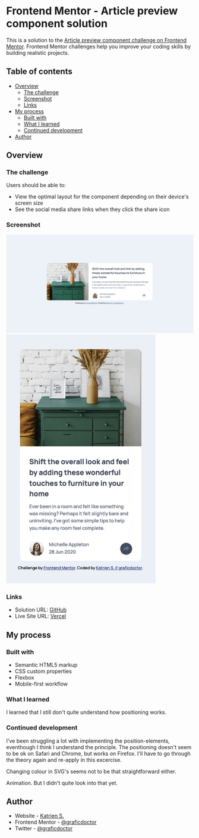 # Frontend Mentor - Article preview component solution

This is a solution to the [Article preview component challenge on Frontend Mentor](https://www.frontendmentor.io/challenges/article-preview-component-dYBN_pYFT). Frontend Mentor challenges help you improve your coding skills by building realistic projects.

## Table of contents

- [Overview](#overview)
  - [The challenge](#the-challenge)
  - [Screenshot](#screenshot)
  - [Links](#links)
- [My process](#my-process)
  - [Built with](#built-with)
  - [What I learned](#what-i-learned)
  - [Continued development](#continued-development)
- [Author](#author)

## Overview

### The challenge

Users should be able to:

- View the optimal layout for the component depending on their device's screen size
- See the social media share links when they click the share icon

### Screenshot

![](./screenshot-desktop.jpg)
![](./screenshot-mobile.jpg)

### Links

- Solution URL: [GitHub](https://github.com/graficdoctor/fe-12-article-preview-component)
- Live Site URL: [Vercel](https://fe-12-article-preview-component.vercel.app/)

## My process

### Built with

- Semantic HTML5 markup
- CSS custom properties
- Flexbox
- Mobile-first workflow

### What I learned

I learned that I still don't quite understand how positioning works.

### Continued development

I've been struggling a lot with implementing the position-elements, eventhough I think I understand the principle. The positioning doesn't seem to be ok on Safari and Chrome, but works on Firefox. I'll have to go through the theory again and re-apply in this excercise.

Changing colour in SVG's seems not to be that straightforward either.

Animation. But I didn't quite look into that yet.

## Author

- Website - [Katrien S.](https://www.katriens.be)
- Frontend Mentor - [@graficdoctor](https://www.frontendmentor.io/profile/graficdoctor)
- Twitter - [@graficdoctor](https://www.twitter.com/yourusername)
